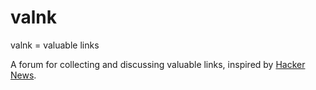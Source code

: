 # valnk

valnk = valuable links

A forum for collecting and discussing valuable links, inspired by [Hacker News](https://news.ycombinator.com/).
